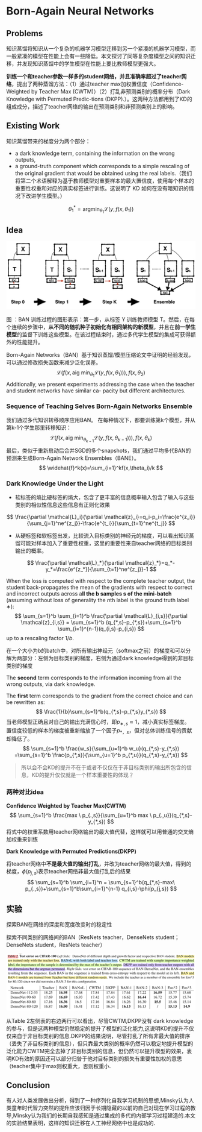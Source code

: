 # Born-Again Neural Networks

## Problems

知识蒸馏将知识从一个复杂的机器学习模型迁移到另一个紧凑的机器学习模型，而一般紧凑的模型在性能上会有一些降低。本文探讨了同等复杂度模型之间的知识迁移，并发现知识蒸馏中的学生模型在性能上要比教师模型更强大。

**训练一个和teacher参数一样多的student网络，并且准确率超过了teacher网络**，提出了两种蒸馏方法：（1）通过teacher max加权置信度（Confidence-Weighted by Teacher Max (CWTM)）（2）打乱非预测类别的概率分布（Dark Knowledge with Permuted Predic-tions (DKPP).）。这两种方法都用到了KD的组成成分，描述了teacher网络的输出在预测类别和非预测类别上的影响。

## Existing Work

知识蒸馏带来的梯度分为两个部分：

- a dark knowledge term, containing the information on the wrong outputs,
- a ground-truth component which corresponds to a simple rescaling of the original gradient that would be obtained using the real labels.（我们将第二个术语解释为基于教师模型对重要样本的最大置信度，使用每个样本的重要性权重和对应的真实标签进行训练。这说明了 KD 如何在没有暗知识的情况下改进学生模型。）

$$
\theta_1^* = \mathop{argmin}_{\theta_1} \mathcal{L}(y,f(x,\theta_1))
$$



## Idea

![BAN_structure](BAN_structure.PNG)

图 ：BAN 训练过程的图形表示：第一步，从标签 Y 训练教师模型 T。然后，在每个连续的步骤中，**从不同的随机种子初始化有相同架构的新模型**，并且在**前一学生模型**的监督下训练这些模型。在该过程结束时，通过多代学生模型的集成可获得额外的性能提升。

Born-Again Networks（BAN）基于知识蒸馏/模型压缩论文中证明的经验发现，可以通过修改损失函数来减少泛化误差。 
$$
\mathcal{L}(f(x,\mathop{aig \ min}_{\theta_1}\mathcal{L}(y,f(x,\theta_1))),f(x,\theta_2)
$$
Additionally, we present experiments addressing the case when the teacher and student networks have similar ca- pacity but different architectures.

### Sequence of Teaching Selves Born-Again Networks Ensemble

我们通过多代知识转移顺序应用BAN。 在每种情况下，都要训练第k个模型，并从第k-1个学生那里转移知识：
$$
\mathcal{L}(f(x,\mathop{aig \ min}_{\theta_{k-1}}\mathcal{L}(y,f(x,\theta_{k-1}))),f(x,\theta_k)
$$
最后，类似于重新启动后合并SGD的多个snapshots，我们通过平均多代BAN的预测来生成Born-Again Network Ensembles（BANE）。
$$
\widehat{f}^k(x)=\sum_{i=1}^kf(x,\theta_i)/k
$$

### Dark Knowledge Under the Light

- 软标签的熵比硬标签的熵大，包含了更丰富的信息概率输入包含了输入与这些类别的相似性信息这些信息有正则化效果

$$
\frac{\partial \mathcal{L}_i}{\partial \mathcal{z}_i}=q_i-p_i=\frac{e^{z_i}}{\sum_{j=1}^ne^{z_j}}-\frac{e^{t_i}}{\sum_{t=1}^ne^{t_j}}
$$

- 从硬标签和软标签出发，比较流入目标类别的神经元的梯度，可以看出知识蒸馏可能对样本加入了重要性权重，这里的重要性来自teacher网络的目标类别输出的概率。

$$
\frac{\partial \mathcal{L}_*}{\partial \mathcal{z}_*}=q_*-y_*=\frac{e^{z_*}}{\sum_{t=1}^ne^{z_j}}-1
$$

When the loss is computed with respect to the complete teacher output, the student back-propagates the mean of the gradients with respect to correct and incorrect outputs across a**ll the b samples s of the mini-batch** (assuming without loss of generality the $n$th label is the ground truth label $∗$):
$$
\sum_{s=1}^b \sum_{i=1}^b \frac{\partial \mathcal{L}_{i,s}}{\partial \mathcal{z}_{i,s}} = \sum_{s=1}^b (q_{*,s}-p_{*,s})+\sum_{s=1}^b \sum_{i=1}^{n-1}(q_{i,s}-p_{i,s})
$$
up to a rescaling factor $1/b$.

在一个大小为b的batch中，对所有输出神经元（softmax之前）的梯度和可以分解为两部分：左侧为目标类别的梯度，右侧为通过dark knowledge得到的非目标类别的梯度

The **second** term corresponds to the information incoming from all the wrong outputs, via dark knowledge.

The **first** term corresponds to the gradient from the correct choice and can be rewritten as:
$$
\frac{1}{b}\sum_{s=1}^b(q_{*,s}-p_{*,s}y_{*,s})
$$
当老师模型正确且对自己的输出充满信心时，即$p_{∗,s} \approx 1$，减小真实标签梯度。 置信度较低的样本的梯度被重新缩放了一个因子$p_{*，s}$，但对总体训练信号的贡献却降低了。
$$
\sum_{s=1}^b \frac{w_s}{\sum_{u=1}^b w_u}(q_{*,s}-y_{*,s}) =\sum_{s=1}^b \frac{p_{*,s}}{\sum_{u=1}^b p_{*,u}}(q_{*,s}-y_{*,s}) 
$$

>  所以会不会KD的提升不在于或者不仅仅在于非目标类别的输出所包含的信息，KD的提升仅仅就是一个样本重要性的体现？

### 两种对比idea

**Confidence Weighted by Teacher Max(CWTM)**
$$
\sum_{s=1}^b \frac{max \ p_{.,s}}{\sum_{u=1}^b max \ p_{.,u}}(q_{*,s}-y_{*,s})
$$
将式中的权重系数用teacher网络输出的最大值代替，这样就可以用普通的交叉熵加权重来训练

**Dark Knowledge with Permuted Predictions(DKPP)**

将teacher网络中**不是最大值的输出打乱**，并改为teacher网络的最大值，得到的梯度，$\phi(p_{j,s})$表示teacher网络非最大值打乱后的结果
$$
\sum_{s=1}^b \sum_{i=1}^n = \sum_{s=1}^b(q_{*,s}-max\ p_{.,s})+\sum_{s=1}^b\sum_{i=1}^{n-1} q_{i,s}-\phi(p_{j,s})
$$

## 实验

探索BAN在网络的深度和宽度改变时的稳定性

探索不同类别的网络间的BAN（ResNets teacher，DenseNets student；DenseNets student，ResNets teacher）

![BAN_Figure](https://github.com/WenkeHuang/Encyclopedia-of-Artificial-Intelligence/blob/master/Paper/Knowledge%20Distillation/Born-Again%20Neural%20Netowrk%20(2018)/BAN_Figure.png)

从Table 2左侧表的右边两行可以看出，尽管CWTM,DKPP没有 dark knowledge 的参与，但是这两种模型仍然稳定的提升了模型的泛化能力,这说明KD的提升不仅仅来自于非目标类别的信息.DKPP的结果说明，尽管打乱了所有非最大值的排序（丢失了非目标类别的信息），但只靠最大类别的概率仍然可以稳定地提升模型的泛化能力CWTM完全去掉了非目标类别的信息，但仍然可以提升模型的效果，表明KD有效的原因还可以部分归咎于他对目标类别的损失有重要性加权的意思（teacher集中于max则权重大，否则权重小.

## Conclusion

有人对人类发展做出分析，得到了一种序列化自我学习机制的思想,Minsky认为人类童年时代智力突然的提升应该归因于长期隐藏的以前的自己对现在学习过程的教导,Minsky认为我们的长期自我感知是通过集成的多代的内部学习过程建造的.本文的实验结果表明，这样的知识迁移在人工神经网络中也是成功的.